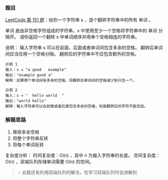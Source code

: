 ### 题目

[LeetCode 第 151 题](https://leetcode-cn.com/problems/reverse-words-in-a-string/)：给你一个字符串 s ，逐个翻转字符串中的所有 单词 。

单词 是由非空格字符组成的字符串。s 中使用至少一个空格将字符串中的 单词 分隔开。
请你返回一个翻转 s 中单词顺序并用单个空格相连的字符串。

说明：
输入字符串 s 可以在前面、后面或者单词间包含多余的空格。
翻转后单词间应当仅用一个空格分隔。
翻转后的字符串中不应包含额外的空格。

```
示例 1
输入：s = "a good   example"
输出："example good a"
解释：如果两个单词间有多余的空格，将翻转后单词间的空格减少到只含一个。

示例 2
输入：s = "  hello world  "
输出："world hello"
解释：输入字符串可以在前面或者后面包含多余的空格，但是翻转后的字符不能包括。

```

### 解题思路

1. 移除多余空格
2. 将整个字符串反转
3. 将每个单词反转

复杂度分析：
时间复杂度：O(n) ，其中 n 为输入字符串的长度。
空间复杂度：O(n) ，双端队列存储单词需要 O(n) 的空间。

> 💡 此题还有利用双端队列的解法，在学习双端队列时会讲解到
